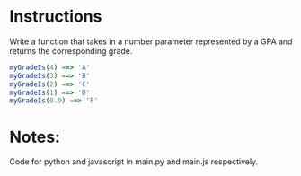 # Instructions

Write a function that takes in a number parameter represented by a GPA and returns the corresponding grade.


```js
myGradeIs(4) ==> 'A'
myGradeIs(3) ==> 'B'
myGradeIs(2) ==> 'C'
myGradeIs(1) ==> 'D'
myGradeIs(0.9) ==> 'F'
```

# Notes:
Code for python and javascript in main.py and main.js respectively.
